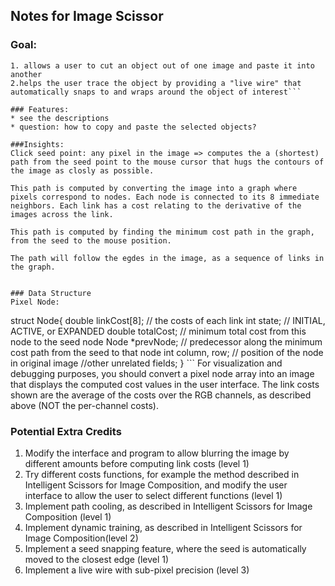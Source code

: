 ## Notes for Image Scissor

### Goal:
```
1. allows a user to cut an object out of one image and paste it into another
2.helps the user trace the object by providing a "live wire" that automatically snaps to and wraps around the object of interest```

### Features:
* see the descriptions
* question: how to copy and paste the selected objects?

###Insights:
Click seed point: any pixel in the image => computes the a (shortest) path from the seed point to the mouse cursor that hugs the contours of the image as closly as possible.

This path is computed by converting the image into a graph where pixels correspond to nodes. Each node is connected to its 8 immediate neighbors. Each link has a cost relating to the derivative of the images across the link.

This path is computed by finding the minimum cost path in the graph, from the seed to the mouse position.

The path will follow the egdes in the image, as a sequence of links in the graph.


### Data Structure
Pixel Node:
```
struct Node{ 
    double linkCost[8]; // the costs of each link
    int state; // INITIAL, ACTIVE, or EXPANDED 
    double totalCost; // minimum total cost from this node to the seed node
    Node *prevNode; // predecessor along the minimum cost path from the seed to that node
    int column, row; //  position of the node in original image
    //other unrelated fields;
    }
    ```
For visualization and debugging purposes, you should convert a pixel node array into an image that displays the computed cost values in the user interface. The link costs shown are the average of the costs over the RGB channels, as described above (NOT the per-channel costs).

### Potential Extra Credits
1. Modify the interface and program to allow blurring the image by different amounts before computing link costs (level 1)
2. Try different costs functions, for example the method described in  Intelligent Scissors for Image Composition, and modify the user interface to allow the user to select different functions (level 1)
3. Implement path cooling, as described in Intelligent Scissors for Image Composition (level 1)
4. Implement dynamic training, as described in Intelligent Scissors for Image Composition(level 2)
5. Implement a seed snapping feature, where the seed is automatically moved to the closest edge (level 1)
6. Implement a live wire with sub-pixel precision (level 3)
